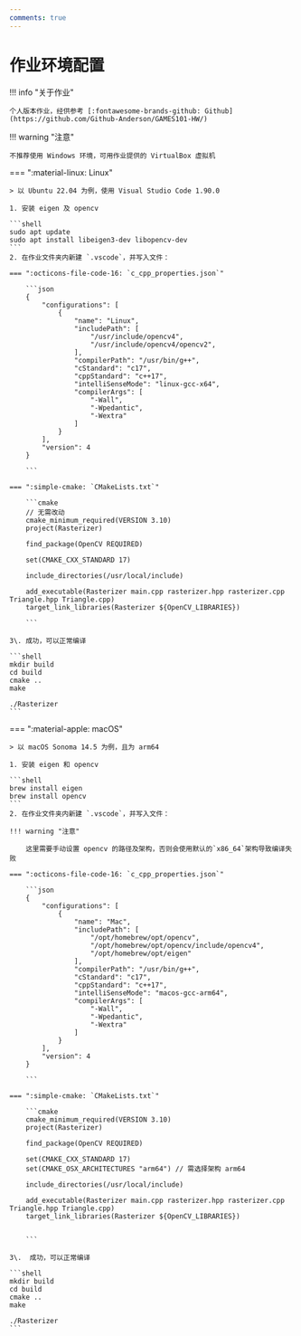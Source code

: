 ```yaml
---
comments: true
---
```


# 作业环境配置

!!! info "关于作业"

	个人版本作业，经供参考 [:fontawesome-brands-github: Github](https://github.com/Github-Anderson/GAMES101-HW/)
	
!!! warning "注意"

	不推荐使用 Windows 环境，可用作业提供的 VirtualBox 虚拟机

=== ":material-linux: Linux"

	> 以 Ubuntu 22.04 为例，使用 Visual Studio Code 1.90.0

	1. 安装 eigen 及 opencv

	```shell
	sudo apt update
	sudo apt install libeigen3-dev libopencv-dev
	```
	2. 在作业文件夹内新建 `.vscode`，并写入文件：

	=== ":octicons-file-code-16: `c_cpp_properties.json`"
	
		```json
		{
			"configurations": [
				{
					"name": "Linux",
					"includePath": [
						"/usr/include/opencv4",
						"/usr/include/opencv4/opencv2",
					],
					"compilerPath": "/usr/bin/g++",
					"cStandard": "c17",
					"cppStandard": "c++17",
					"intelliSenseMode": "linux-gcc-x64",
					"compilerArgs": [
						"-Wall",
						"-Wpedantic",
						"-Wextra"
					]
				}
			],
			"version": 4
		}
		
		```
	
	=== ":simple-cmake: `CMakeLists.txt`"

		```cmake
		// 无需改动
		cmake_minimum_required(VERSION 3.10)
		project(Rasterizer)

		find_package(OpenCV REQUIRED)

		set(CMAKE_CXX_STANDARD 17)

		include_directories(/usr/local/include)

		add_executable(Rasterizer main.cpp rasterizer.hpp rasterizer.cpp Triangle.hpp Triangle.cpp)
		target_link_libraries(Rasterizer ${OpenCV_LIBRARIES})

		```

	3\. 成功，可以正常编译

	```shell
	mkdir build
	cd build
	cmake ..
	make

	./Rasterizer
	```

=== ":material-apple: macOS"

	> 以 macOS Sonoma 14.5 为例，且为 arm64

	1. 安装 eigen 和 opencv

	```shell
	brew install eigen
	brew install opencv
	```
	2. 在作业文件夹内新建 `.vscode`，并写入文件：

	!!! warning "注意"

		这里需要手动设置 opencv 的路径及架构，否则会使用默认的`x86_64`架构导致编译失败

	=== ":octicons-file-code-16: `c_cpp_properties.json`"
	
		```json
		{
			"configurations": [
				{
					"name": "Mac",
					"includePath": [
						"/opt/homebrew/opt/opencv",
						"/opt/homebrew/opt/opencv/include/opencv4",
						"/opt/homebrew/opt/eigen"
					],
					"compilerPath": "/usr/bin/g++",
					"cStandard": "c17",
					"cppStandard": "c++17",
					"intelliSenseMode": "macos-gcc-arm64",
					"compilerArgs": [
						"-Wall",
						"-Wpedantic",
						"-Wextra"
					]
				}
			],
			"version": 4
		}
		
		```
	
	=== ":simple-cmake: `CMakeLists.txt`"

		```cmake
		cmake_minimum_required(VERSION 3.10)
		project(Rasterizer)

		find_package(OpenCV REQUIRED)

		set(CMAKE_CXX_STANDARD 17)
		set(CMAKE_OSX_ARCHITECTURES "arm64") // 需选择架构 arm64

		include_directories(/usr/local/include)

		add_executable(Rasterizer main.cpp rasterizer.hpp rasterizer.cpp Triangle.hpp Triangle.cpp)
		target_link_libraries(Rasterizer ${OpenCV_LIBRARIES})


		```

	3\.  成功，可以正常编译

	```shell
	mkdir build
	cd build
	cmake ..
	make

	./Rasterizer
	```